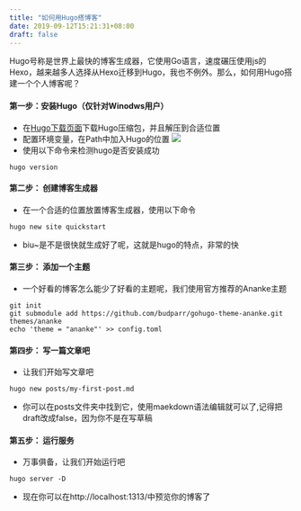 ```yaml
---
title: "如何用Hugo搭博客"
date: 2019-09-12T15:21:31+08:00
draft: false
---
```

Hugo号称是世界上最快的博客生成器，它使用Go语言，速度碾压使用js的Hexo，越来越多人选择从Hexo迁移到Hugo，我也不例外。那么，如何用Hugo搭建一个个人博客呢？

#### 第一步：安装Hugo（仅针对Winodws用户）
- 在[Hugo下载页面](https://github.com/gohugoio/hugo/releases)下载Hugo压缩包，并且解压到合适位置
- 配置环境变量，在Path中加入Hugo的位置 
![](/image/img1.png)
- 使用以下命令来检测hugo是否安装成功
```
hugo version
```
#### 第二步： 创建博客生成器
- 在一个合适的位置放置博客生成器，使用以下命令
```
hugo new site quickstart
```
- biu~是不是很快就生成好了呢，这就是hugo的特点，非常的快
#### 第三步： 添加一个主题
- 一个好看的博客怎么能少了好看的主题呢，我们使用官方推荐的Ananke主题
```
git init
git submodule add https://github.com/budparr/gohugo-theme-ananke.git themes/ananke
echo 'theme = "ananke"' >> config.toml
```
#### 第四步： 写一篇文章吧
- 让我们开始写文章吧
```
hugo new posts/my-first-post.md
```
- 你可以在posts文件夹中找到它，使用maekdown语法编辑就可以了,记得把draft改成false，因为你不是在写草稿
#### 第五步： 运行服务
- 万事俱备，让我们开始运行吧
```
hugo server -D
```
- 现在你可以在http://localhost:1313/中预览你的博客了